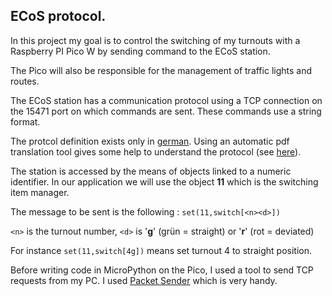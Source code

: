 ## ECoS protocol.

In this project my goal is to control the switching of my turnouts with a Raspberry PI Pico W by sending command to the ECoS station.

The Pico will also be responsible for the management of traffic lights and routes.

The ECoS station has a communication protocol using a TCP connection on the 15471 port on which commands are sent. These commands use a string format.

The protcol definition exists only in [german](protocol_german.pdf). Using an automatic pdf translation tool gives some help to understand the protocol (see [here](protocol_english.pdf)).

The station is accessed by the means of objects linked to a numeric identifier. In our application we will use the object **11** which is the switching item manager.

The message to be sent is the following : `set(11,switch[<n><d>])`

`<n>` is the turnout number, `<d>` is '**g**' (grün = straight) or '**r**' (rot = deviated)

For instance `set(11,switch[4g])` means set turnout 4 to straight position.

Before writing code in MicroPython on the Pico, I used a tool to send TCP requests from my PC. I used [Packet Sender](https://packetsender.com/) which is very handy.

